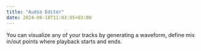 ```yaml
---
title: "Audio Editor"
date: 2024-08-18T11:03:55+03:00
---
```


You can visualize any of your tracks by generating a waveform, define mix in/out points where playback starts and ends.
